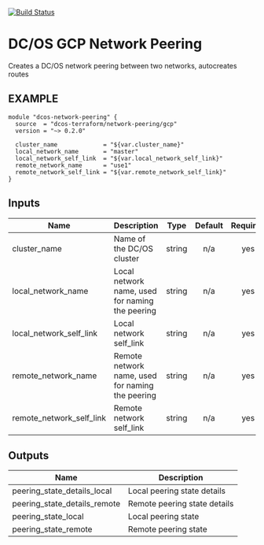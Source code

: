 [![Build Status](https://jenkins-terraform.mesosphere.com/service/dcos-terraform-jenkins/buildStatus/icon?job=dcos-terraform%2Fterraform-gcp-network-peering%2Fsupport%252F0.2.x)](https://jenkins-terraform.mesosphere.com/service/dcos-terraform-jenkins/job/dcos-terraform/job/terraform-gcp-network-peering/job/support%252F0.2.x/)

DC/OS GCP Network Peering
=============================

Creates a DC/OS network peering between two networks, autocreates routes

EXAMPLE
-------

```hcl
module "dcos-network-peering" {
  source  = "dcos-terraform/network-peering/gcp"
  version = "~> 0.2.0"

  cluster_name             = "${var.cluster_name}"
  local_network_name       = "master"
  local_network_self_link  = "${var.local_network_self_link}"
  remote_network_name      = "use1"
  remote_network_self_link = "${var.remote_network_self_link}"
}
```

## Inputs

| Name | Description | Type | Default | Required |
|------|-------------|:----:|:-----:|:-----:|
| cluster\_name | Name of the DC/OS cluster | string | n/a | yes |
| local\_network\_name | Local network name, used for naming the peering | string | n/a | yes |
| local\_network\_self\_link | Local network self_link | string | n/a | yes |
| remote\_network\_name | Remote network name, used for naming the peering | string | n/a | yes |
| remote\_network\_self\_link | Remote network self_link | string | n/a | yes |

## Outputs

| Name | Description |
|------|-------------|
| peering\_state\_details\_local | Local peering state details |
| peering\_state\_details\_remote | Remote peering state details |
| peering\_state\_local | Local peering state |
| peering\_state\_remote | Remote peering state |

